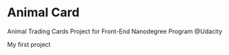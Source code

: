# Animal Card
Animal Trading Cards Project for Front-End Nanodegree Program @Udacity

My first project
